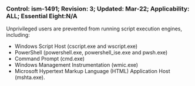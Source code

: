 ### Control: ism-1491; Revision: 3; Updated: Mar-22; Applicability: ALL; Essential Eight:N/A
<p>Unprivileged users are prevented from running script execution engines, including:</p>
                  <ul>
                     <li>Windows Script Host (cscript.exe and wscript.exe)</li>
                     <li>PowerShell (powershell.exe, powershell_ise.exe and pwsh.exe)</li>
                     <li>Command Prompt (cmd.exe)</li>
                     <li>Windows Management Instrumentation (wmic.exe)</li>
                     <li>Microsoft Hypertext Markup Language (HTML) Application Host (mshta.exe).</li>
                  </ul>